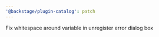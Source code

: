```yaml
---
'@backstage/plugin-catalog': patch
---
```


Fix whitespace around variable in unregister error dialog box
